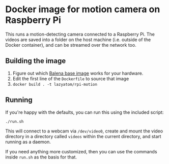 # Docker image for motion camera on Raspberry Pi

This runs a motion-detecting camera connected to a Raspberry Pi. The videos are saved into a folder on the host machine (i.e. outside of the Docker container), and can be streamed over the network too.

## Building the image

1. Figure out which [Balena base image](https://www.balena.io/docs/reference/base-images/base-images/) works for your hardware.
2. Edit the first line of the `Dockerfile` to source that image
3. `docker build . -t lazyatom/rpi-motion`

## Running

If you're happy with the defaults, you can run this using the included script:

    ./run.sh

This will connect to a webcam via `/dev/video0`, create and mount the video directory in a directory called `videos` within the current directory, and start running as a daemon.

If you need anything more customized, then you can use the commands inside `run.sh` as the basis for that.

